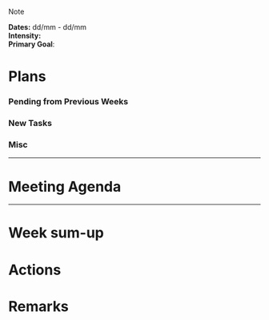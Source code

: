 > [!NOTE]  
> **Dates:** dd/mm - dd/mm  
> **Intensity:**  
> **Primary Goal**: 

# Plans

### Pending from Previous Weeks

### New Tasks

### Misc

---
# Meeting Agenda

---
# Week sum-up

# Actions

# Remarks
